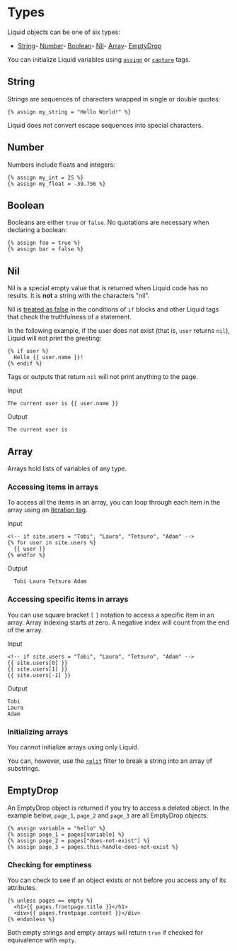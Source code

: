 Types
=====

Liquid objects can be one of six types:

-   [String](https://shopify.github.io/liquid/basics/types/#string)-   [Number](https://shopify.github.io/liquid/basics/types/#number)-   [Boolean](https://shopify.github.io/liquid/basics/types/#boolean)-   [Nil](https://shopify.github.io/liquid/basics/types/#nil)-   [Array](https://shopify.github.io/liquid/basics/types/#array)-   [EmptyDrop](https://shopify.github.io/liquid/basics/types/#emptydrop)

You can initialize Liquid variables using [`assign`](https://shopify.github.io/liquid/tags/variable/#assign) or [`capture`](https://shopify.github.io/liquid/tags/variable/#capture) tags.

String
------

Strings are sequences of characters wrapped in single or double quotes:

```
{% assign my_string = "Hello World!" %}

```

Liquid does not convert escape sequences into special characters.

Number
------

Numbers include floats and integers:

```
{% assign my_int = 25 %}
{% assign my_float = -39.756 %}

```

Boolean
-------

Booleans are either `true` or `false`. No quotations are necessary when declaring a boolean:

```
{% assign foo = true %}
{% assign bar = false %}

```

Nil
---

Nil is a special empty value that is returned when Liquid code has no results. It is **not** a string with the characters "nil".

Nil is [treated as false](https://shopify.github.io/liquid/basics/truthy-and-falsy/#falsy) in the conditions of `if` blocks and other Liquid tags that check the truthfulness of a statement.

In the following example, if the user does not exist (that is, `user` returns `nil`), Liquid will not print the greeting:

```
{% if user %}
  Hello {{ user.name }}!
{% endif %}

```

Tags or outputs that return `nil` will not print anything to the page.

Input

```
The current user is {{ user.name }}

```

Output

```
The current user is

```

Array
-----

Arrays hold lists of variables of any type.

### Accessing items in arrays

To access all the items in an array, you can loop through each item in the array using an [iteration tag](https://shopify.github.io/liquid/tags/iteration/).

Input

```
<!-- if site.users = "Tobi", "Laura", "Tetsuro", "Adam" -->
{% for user in site.users %}
  {{ user }}
{% endfor %}

```

Output

```
  Tobi Laura Tetsuro Adam

```

### Accessing specific items in arrays

You can use square bracket `[` `]` notation to access a specific item in an array. Array indexing starts at zero. A negative index will count from the end of the array.

Input

```
<!-- if site.users = "Tobi", "Laura", "Tetsuro", "Adam" -->
{{ site.users[0] }}
{{ site.users[1] }}
{{ site.users[-1] }}

```

Output

```
Tobi
Laura
Adam

```

### Initializing arrays

You cannot initialize arrays using only Liquid.

You can, however, use the [`split`](https://shopify.github.io/liquid/filters/split/) filter to break a string into an array of substrings.

EmptyDrop
---------

An EmptyDrop object is returned if you try to access a deleted object. In the example below, `page_1`, `page_2` and `page_3` are all EmptyDrop objects:

```
{% assign variable = "hello" %}
{% assign page_1 = pages[variable] %}
{% assign page_2 = pages["does-not-exist"] %}
{% assign page_3 = pages.this-handle-does-not-exist %}

```

### Checking for emptiness

You can check to see if an object exists or not before you access any of its attributes.

```
{% unless pages == empty %}
  <h1>{{ pages.frontpage.title }}</h1>
  <div>{{ pages.frontpage.content }}</div>
{% endunless %}

```

Both empty strings and empty arrays will return `true` if checked for equivalence with `empty`.